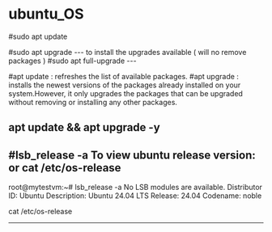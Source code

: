 # ubuntu_OS


#sudo apt update

#sudo apt upgrade                     --- to install the upgrades available ( will no remove packages )
#sudo apt full-upgrade                ---  

#apt update : refreshes the list of available packages.
#apt upgrade  : installs the newest versions of the packages already installed on your system.However, it only upgrades the packages that can be upgraded without removing or installing any other packages.

apt update && apt upgrade -y
---------------------------------------------------------


#lsb_release -a        To view ubuntu release version:    or cat /etc/os-release
---------------------------------------------------------

root@mytestvm:~# lsb_release -a
No LSB modules are available.
Distributor ID:	Ubuntu
Description:	Ubuntu 24.04 LTS
Release:	24.04
Codename:	noble

cat /etc/os-release


--------------------------------------------------------------



